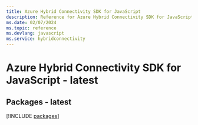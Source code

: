 ```yaml
---
title: Azure Hybrid Connectivity SDK for JavaScript
description: Reference for Azure Hybrid Connectivity SDK for JavaScript
ms.date: 02/07/2024
ms.topic: reference
ms.devlang: javascript
ms.service: hybridconnectivity
---
```

# Azure Hybrid Connectivity SDK for JavaScript - latest
## Packages - latest
[!INCLUDE [packages](hybrid-connectivity-index.md)]